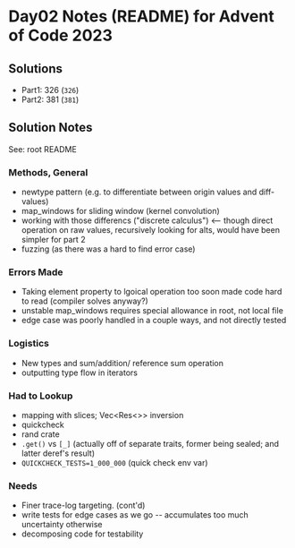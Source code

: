 # Day02 Notes (README) for Advent of Code 2023

## Solutions
- Part1: 326 (`326`)
- Part2: 381 (`381`)

## Solution Notes
See: root README

### Methods, General
- newtype pattern (e.g. to differentiate between origin values and diff-values)
- map_windows for sliding window (kernel convolution)
- working with those differencs ("discrete calculus") <-- though direct operation on raw values, recursively looking for alts, would have been simpler for part 2
- fuzzing (as there was a hard to find error case)

### Errors Made
- Taking element property to lgoical operation too soon made code hard to read (compiler solves anyway?)
- unstable map_windows requires special allowance in root, not local file
- edge case was poorly handled in a couple ways, and not directly tested

### Logistics
- New types and sum/addition/ reference sum operation
- outputting type flow in iterators

### Had to Lookup
- mapping with slices; Vec<Res<>> inversion
- quickcheck
- rand crate
- `.get()` vs `[_]` (actually off of separate traits, former being sealed; and latter deref's result)
- `QUICKCHECK_TESTS=1_000_000` (quick check env var)

### Needs
- Finer trace-log targeting. (cont'd)
- write tests for edge cases as we go -- accumulates too much uncertainty otherwise
- decomposing code for testability
